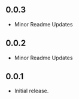 

## 0.0.3
* Minor Readme Updates


## 0.0.2
* Minor Readme Updates

## 0.0.1

* Initial release.



